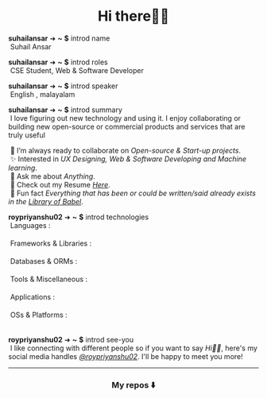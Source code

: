 <h1 align="center">Hi there👋🏻</h1>

**suhailansar** ➜ **~** **$** introd name \
&nbsp;Suhail Ansar


**suhailansar** ➜ **~** **$** introd roles \
&nbsp;CSE Student, Web & Software Developer 

**suhailansar** ➜ **~** **$** introd speaker \
&nbsp;English , malayalam

**suhailansar** ➜ **~** **$** introd summary \
&nbsp;I love figuring out new technology and using it. I enjoy collaborating or building new open-source or commercial products and services that are truly useful

&nbsp;🤝 I’m always ready to collaborate on _Open-source & Start-up projects_. \
&nbsp;✨ Interested in _UX Designing, Web & Software Developing and Machine learning_. \
&nbsp;💬 Ask me about _Anything_. \
&nbsp;📄 Check out my Resume _[Here](https://drive.google.com/drive/folders/1sIvW7jsUrjzo3ycM6Kf4wF6hoH9fkB9J?usp=share_link)_. \
&nbsp;👾 Fun fact _Everything that has been or could be written/said already exists in the [Library of Babel](https://libraryofbabel.info/)_.

**roypriyanshu02** ➜ **~** **$** introd technologies \
&nbsp;Languages : \
&nbsp;<a rel="nofollow" href="https://html.spec.whatwg.org/multipage/" target="_blank" title="HTML5"><img loading="lazy" height="16" src="https://cdn.simpleicons.org/Html5/e34f26"></a>&nbsp;
<a rel="nofollow" href="https://www.w3.org/TR/CSS/#css" target="_blank" title="CSS3"><img loading="lazy" height="16" src="https://cdn.simpleicons.org/Css3/1572b6"></a>&nbsp;
<a rel="nofollow" href="http://www.ecma-international.org/publications-and-standards/standards/ecma-262/" target="_blank" title="JavaScript"><img loading="lazy" height="16" src="https://cdn.simpleicons.org/JavaScript/f7df1e"></a>&nbsp;
<a rel="nofollow" href="https://www.php.net/" target="_blank" title="PHP"><img loading="lazy" height="16" src="https://cdn.simpleicons.org/Php/777bb4"></a>&nbsp;
<a rel="nofollow" href="https://sass-lang.com/" target="_blank" title="Sass"><img loading="lazy" height="16" src="https://cdn.simpleicons.org/Sass/CC6699"></a>&nbsp;
<a rel="nofollow" href="https://www.python.org/" target="_blank" title="Python"><img loading="lazy" height="16" src="https://cdn.simpleicons.org/Python/ffd43b"></a> \
&nbsp;Frameworks & Libraries : \
&nbsp;<a rel="nofollow" href="https://getbootstrap.com/" target="_blank" title="Bootstrap CSS"><img loading="lazy" height="16" src="https://cdn.simpleicons.org/Bootstrap/7952b3"></a>&nbsp;
<a rel="nofollow" href="https://tailwindcss.com/" target="_blank" title="Tailwind CSS"><img loading="lazy" height="16" src="https://cdn.simpleicons.org/TailwindCss/06b6d4"></a>&nbsp;
<a rel="nofollow" href="https://jquery.com/" target="_blank" title="jQuery"><img loading="lazy" height="16" src="https://cdn.simpleicons.org/jQuery/0769ad"></a>&nbsp;
<a rel="nofollow" href="https://vuejs.org/" target="_blank" title="Vue"><img loading="lazy" height="16" src="https://cdn.simpleicons.org/Vue.js/4fc08d"></a>&nbsp;
<a rel="nofollow" href="https://vuetifyjs.com/" target="_blank" title="Vuetify"><img loading="lazy" height="16" src="https://cdn.simpleicons.org/Vuetify/1867c0"></a>&nbsp;
<a rel="nofollow" href="https://svelte.dev/" target="_blank" title="Svelte"><img loading="lazy" height="16" src="https://cdn.simpleicons.org/Svelte/ff3e00"></a> \
&nbsp;Databases & ORMs : \
&nbsp;<a rel="nofollow" href="https://www.mysql.com/" target="_blank" title="MySQL"><img loading="lazy" height="16" src="https://cdn.simpleicons.org/MySQL/f29111"></a>&nbsp;
<a rel="nofollow" href="https://mariadb.org/" target="_blank" title="MariaDB"><img loading="lazy" height="16" src="https://cdn.simpleicons.org/MariaDB/003545"></a>&nbsp;
<a rel="nofollow" href="https://www.sqlite.org/" target="_blank" title="SQLite"><img loading="lazy" height="16" src="https://cdn.simpleicons.org/SQLite/003b57"></a> \
&nbsp;Tools & Miscellaneous : \
&nbsp;<a rel="nofollow" href="https://www.gnu.org/software/bash/" target="_blank" title="GNU Bash"><img loading="lazy" height="16" src="https://cdn.simpleicons.org/GNUBash/4eaa25"></a>&nbsp;
<a rel="nofollow" href="https://nodejs.org/" target="_blank" title="NodeJS"><img loading="lazy" height="16" src="https://cdn.simpleicons.org/Node.js/339933"></a>&nbsp;
<a rel="nofollow" href="https://git-scm.com/" target="_blank" title="Git"><img loading="lazy" height="16" src="https://cdn.simpleicons.org/Git/f05032"></a> \
&nbsp;Applications : \
&nbsp;<a rel="nofollow" href="https://www.microsoft.com/en/microsoft-365/" target="_blank" title="Microsoft Office"><img loading="lazy" height="16" src="https://cdn.simpleicons.org/MicrosoftOffice/d83b01"></a>&nbsp;
<a rel="nofollow" href="https://www.adobe.com/in/products/photoshop/" target="_blank" title="Adobe Photoshop"><img loading="lazy" height="16" src="https://cdn.simpleicons.org/AdobePhotoshop/31a8ff"></a>&nbsp;
<a rel="nofollow" href="https://www.vegascreativesoftware.com/in/vegas-pro/" target="_blank" title="Vegas Pro"><img loading="lazy" height="16" src="https://cdn.simpleicons.org/Vitess/406aff"></a>&nbsp;
<a rel="nofollow" href="https://www.audacityteam.org/" target="_blank" title="Audacity"><img loading="lazy" height="16" src="https://cdn.simpleicons.org/Audacity/0000cc"></a>&nbsp;
<a rel="nofollow" href="https://www.sublimetext.com/" target="_blank" title="Sublime Text"><img loading="lazy" height="16" src="https://cdn.simpleicons.org/SublimeText/ff9800"></a>&nbsp;
<a rel="nofollow" href="https://www.adobe.com/in/products/xd/" target="_blank" title="Adobe XD"><img loading="lazy" height="16" src="https://cdn.simpleicons.org/AdobeXD/ff61f6"></a>&nbsp;
<a rel="nofollow" href="https://www.postman.com/" target="_blank" title="Postman"><img loading="lazy" height="16" src="https://cdn.simpleicons.org/Postman/ff6c37"></a>&nbsp;
<a rel="nofollow" href="https://code.visualstudio.com/" target="_blank" title="VSCode"><img loading="lazy" height="16" src="https://cdn.simpleicons.org/VisualStudioCode/007acc"></a>&nbsp;
<a rel="nofollow" href="https://www.figma.com/" target="_blank" title="Figma"><img loading="lazy" height="16" src="https://cdn.simpleicons.org/Figma/0acf83"></a> \
&nbsp;OSs & Platforms : \
&nbsp;<a rel="nofollow" href="https://www.microsoft.com/en-in/windows/" target="_blank" title="Windows"><img loading="lazy" height="16" src="https://cdn.simpleicons.org/Windows11/0078d4"></a>&nbsp;
<a rel="nofollow" href="https://ubuntu.com/" target="_blank" title="Ubuntu"><img loading="lazy" height="16" src="https://cdn.simpleicons.org/Ubuntu/e95420"></a>

**roypriyanshu02** ➜ **~** **$** introd see-you \
&nbsp;I like connecting with different people so if you want to say _Hi👋🏻_, here's my social media handles _[@roypriyanshu02](https://about.me/roypriyanshu02)_. I'll be happy to meet you more!

---

<h3 align="center">My repos ⬇️</h3>
